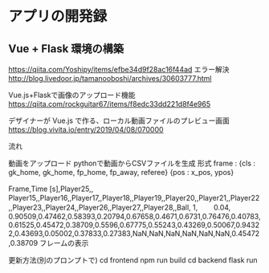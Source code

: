 ﻿# アプリの開発録

## Vue + Flask 環境の構築

https://qiita.com/Yoshipy/items/efbe34d9f28ac16f44ad
エラー解決  
http://blog.livedoor.jp/tamanooboshi/archives/30603777.html

Vue.js+Flaskで画像のアップロード機能
https://qiita.com/rockguitar67/items/f8edc33dd221d8f4e965

デザイナーが Vue.js で作る、ローカル動画ファイルのプレビュー画面
https://blog.vivita.io/entry/2019/04/08/070000




流れ

動画をアップロード
pythonで動画からCSVファイルを生成
形式
frame : {cls : gk_home, gk_home, fp_home, fp_away, referee} {pos : x_pos, ypos}

Frame,Time [s],Player25,,　　　Player15,,Player16,,Player17,,Player18,,Player19,,Player20,,Player21,,Player22,,Player23,,Player24,,Player26,,Player27,,Player28,,Ball,
1, 　　0.04,　　0.90509,0.47462,0.58393,0.20794,0.67658,0.4671,0.6731,0.76476,0.40783,0.61525,0.45472,0.38709,0.5596,0.67775,0.55243,0.43269,0.50067,0.94322,0.43693,0.05002,0.37833,0.27383,NaN,NaN,NaN,NaN,NaN,NaN,0.45472,0.38709
フレームの表示



更新方法(別のプロンプトで)
cd frontend
npm run build
cd backend
flask run